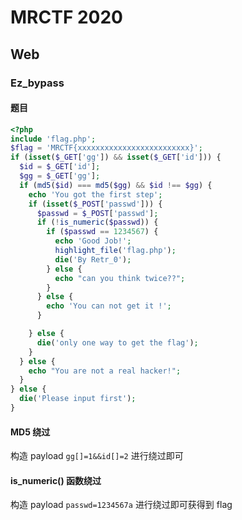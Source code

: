 # MRCTF 2020

## Web

### Ez\_bypass

#### **题目**

```php
<?php
include 'flag.php';
$flag = 'MRCTF{xxxxxxxxxxxxxxxxxxxxxxxxx}';
if (isset($_GET['gg']) && isset($_GET['id'])) {
  $id = $_GET['id'];
  $gg = $_GET['gg'];
  if (md5($id) === md5($gg) && $id !== $gg) {
    echo 'You got the first step';
    if (isset($_POST['passwd'])) {
      $passwd = $_POST['passwd'];
      if (!is_numeric($passwd)) {
        if ($passwd == 1234567) {
          echo 'Good Job!';
          highlight_file('flag.php');
          die('By Retr_0');
        } else {
          echo "can you think twice??";
        }
      } else {
        echo 'You can not get it !';
      }

    } else {
      die('only one way to get the flag');
    }
  } else {
    echo "You are not a real hacker!";
  }
} else {
  die('Please input first');
}
```

#### **MD5 绕过**

构造 payload `gg[]=1&&id[]=2` 进行绕过即可

#### **is\_numeric() 函数绕过**

构造 payload `passwd=1234567a` 进行绕过即可获得到 flag
